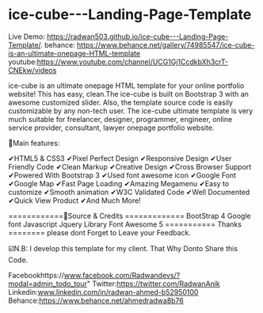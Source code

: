 # ice-cube---Landing-Page-Template

Live Demo: https://radwan503.github.io/ice-cube---Landing-Page-Template/.
behance: https://www.behance.net/gallery/74985547/ice-cube-is-an-ultimate-onepage-HTML-template
youtube:https://www.youtube.com/channel/UCG1Gj1CcdkbXh3crT-CNEkw/videos

ice-cube is an ultimate onepage HTML template for your online portfolio website! This has easy, clean.The ice-cube is built on Bootstrap 3 with an awesome customized slider. Also, the template source code is easily customizable by any non-tech user. 
The ice-cube ultimate template is very much suitable for freelancer, designer, programmer, engineer, online service provider, consultant, lawyer onepage portfolio website.


📌Main features:

✔HTML5 & CSS3 
✔Pixel Perfect Design 
✔Responsive Design 
✔User Friendly Code 
✔Clean Markup 
✔Creative Design 
✔Cross Browser Support 
✔Powered With Bootstrap 3 
✔Used font awesome icon 
✔Google Font 
✔Google Map 
✔Fast Page Loading 
✔Amazing Megamenu 
✔Easy to customize 
✔Smooth animation 
✔W3C Validated Code 
✔Well Documented 
✔Quick View Product 
✔And Much More!

============📌Source & Credits ============= 
BootStrap 4 
Google font 
Javascript 
Jquery Library
Font Awesome 5
=========== Thanks ======== 
please dont Forget to Leave your Feedback.

☑️N.B: I develop this template for my client. That Why Donto Share this Code.

Facebookhttps://www.facebook.com/Radwandevs/?modal=admin_todo_tour"
Twitter:https://twitter.com/RadwanAnik 
Linkedin:www.linkedin.com/in/radwan-ahmed-b52950100
Behance:https://www.behance.net/ahmedradwa8b76
